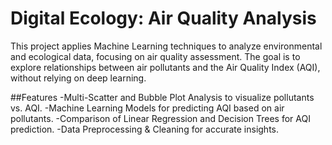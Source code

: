 # Digital Ecology: Air Quality Analysis
This project applies Machine Learning techniques to analyze environmental and ecological data, focusing on air quality assessment. The goal is to explore relationships between air pollutants and the Air Quality Index (AQI), without relying on deep learning.

##Features
-Multi-Scatter and Bubble Plot Analysis to visualize pollutants vs. AQI.
-Machine Learning Models for predicting AQI based on air pollutants.
-Comparison of Linear Regression and Decision Trees for AQI prediction.
-Data Preprocessing & Cleaning for accurate insights.
